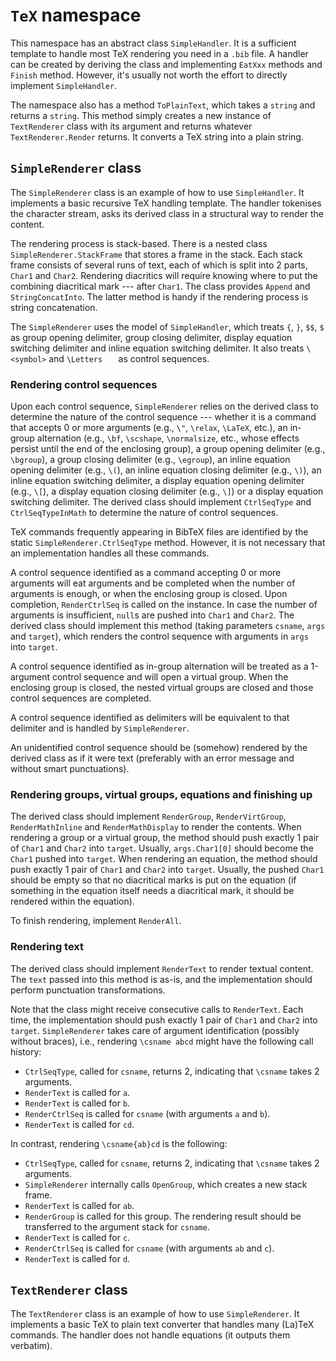 # `TeX` namespace

This namespace has an abstract class `SimpleHandler`. It is a sufficient template to handle most TeX rendering you need in a `.bib` file. A handler can be created by deriving the class and implementing `EatXxx` methods and `Finish` method. However, it's usually not worth the effort to directly implement `SimpleHandler`.

The namespace also has a method `ToPlainText`, which takes a `string` and returns a `string`. This method simply creates a new instance of `TextRenderer` class with its argument and returns whatever `TextRenderer.Render` returns. It converts a TeX string into a plain string.

## `SimpleRenderer` class

The `SimpleRenderer` class is an example of how to use `SimpleHandler`. It implements a basic recursive TeX handling template. The handler tokenises the character stream, asks its derived class in a structural way to render the content.

The rendering process is stack-based. There is a nested class `SimpleRenderer.StackFrame` that stores a frame in the stack. Each stack frame consists of several runs of text, each of which is split into 2 parts, `Char1` and `Char2`. Rendering diacritics will require knowing where to put the combining diacritical mark --- after `Char1`. The class provides `Append` and `StringConcatInto`. The latter method is handy if the rendering process is string concatenation.

The `SimpleRenderer` uses the model of `SimpleHandler`, which treats `{`, `}`, `$$`, `$` as group opening delimiter, group closing delimiter, display equation switching delimiter and inline equation switching delimiter. It also treats `\<symbol>` and `\Letters   ` as control sequences.

### Rendering control sequences

Upon each control sequence, `SimpleRenderer` relies on the derived class to determine the nature of the control sequence --- whether it is a command that accepts 0 or more arguments (e.g., `\"`, `\relax`, `\LaTeX`, etc.), an in-group alternation (e.g., `\bf`, `\scshape`, `\normalsize`, etc., whose effects persist until the end of the enclosing group), a group opening delimiter (e.g., `\bgroup`), a group closing delimiter (e.g., `\egroup`), an inline equation opening delimiter (e.g., `\(`), an inline equation closing delimiter (e.g., `\)`), an inline equation switching delimiter, a display equation opening delimiter (e.g., `\[`), a display equation closing delimiter (e.g., `\]`) or a display equation switching delimiter. The derived class should implement `CtrlSeqType` and `CtrlSeqTypeInMath` to determine the nature of control sequences.

TeX commands frequently appearing in BibTeX files are identified by the static `SimpleRenderer.CtrlSeqType` method. However, it is not necessary that an implementation handles all these commands.

A control sequence identified as a command accepting 0 or more arguments will eat arguments and be completed when the number of arguments is enough, or when the enclosing group is closed. Upon completion, `RenderCtrlSeq` is called on the instance. In case the number of arguments is insufficient, `null`s are pushed into `Char1` and `Char2`. The derived class should implement this method (taking parameters `csname`, `args` and `target`), which renders the control sequence with arguments in `args` into `target`.

A control sequence identified as in-group alternation will be treated as a 1-argument control sequence and will open a virtual group. When the enclosing group is closed, the nested virtual groups are closed and those control sequences are completed.

A control sequence identified as delimiters will be equivalent to that delimiter and is handled by `SimpleRenderer`.

An unidentified control sequence should be (somehow) rendered by the derived class as if it were text (preferably with an error message and without smart punctuations).

### Rendering groups, virtual groups, equations and finishing up

The derived class should implement `RenderGroup`, `RenderVirtGroup`, `RenderMathInline` and `RenderMathDisplay` to render the contents. When rendering a group or a virtual group, the method should push exactly 1 pair of `Char1` and `Char2` into `target`. Usually, `args.Char1[0]` should become the `Char1` pushed into `target`. When rendering an equation, the method should push exactly 1 pair of `Char1` and `Char2` into `target`. Usually, the pushed `Char1` should be empty so that no diacritical marks is put on the equation (if something in the equation itself needs a diacritical mark, it should be rendered within the equation).

To finish rendering, implement `RenderAll`.

### Rendering text

The derived class should implement `RenderText` to render textual content. The `text` passed into this method is as-is, and the implementation should perform punctuation transformations.

Note that the class might receive consecutive calls to `RenderText`. Each time, the implementation should push exactly 1 pair of `Char1` and `Char2` into `target`. `SimpleRenderer` takes care of argument identification (possibly without braces), i.e., rendering `\csname abcd` might have the following call history:

- `CtrlSeqType`, called for `csname`, returns 2, indicating that `\csname` takes 2 arguments.
- `RenderText` is called for `a`.
- `RenderText` is called for `b`.
- `RenderCtrlSeq` is called for `csname` (with arguments `a` and `b`).
- `RenderText` is called for `cd`.

In contrast, rendering `\csname{ab}cd` is the following:

- `CtrlSeqType`, called for `csname`, returns 2, indicating that `\csname` takes 2 arguments.
- `SimpleRenderer` internally calls `OpenGroup`, which creates a new stack frame.
- `RenderText` is called for `ab`.
- `RenderGroup` is called for this group. The rendering result should be transferred to the argument stack for `csname`.
- `RenderText` is called for `c`.
- `RenderCtrlSeq` is called for `csname` (with arguments `ab` and `c`).
- `RenderText` is called for `d`.

## `TextRenderer` class

The `TextRenderer` class is an example of how to use `SimpleRenderer`. It implements a basic TeX to plain text converter that handles many (La)TeX commands. The handler does not handle equations (it outputs them verbatim).
